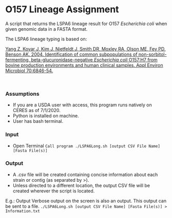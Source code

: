 # O157 Lineage Assignment
A script that returns the LSPA6 lineage result for O157 *Escherichia coli* when given genomic data in a FASTA format.

The LSPA6 lineage typing is based on: 

[Yang Z, Kovar J, Kim J, Nietfeldt J, Smith DR, Moxley RA, Olson ME, Fey PD, Benson AK. 2004. Identification of common subpopulations of non-sorbitol-fermenting, beta-glucuronidase-negative *Escherichia coli* O157:H7 from bovine production environments and human clinical samples. Appl Environ Microbiol 70:6846-54.](https://aem.asm.org/content/70/11/6846/article-info)

<br>

### Assumptions
* If you are a USDA user with access, this program runs natively on CERES as of 7/1/2020.
* Python is installed on machine.
* User has bash terminal.

### Input
* Open Terminal
```Call program ./LSPA6Long.sh [output CSV File Name] [Fasta File(s)]```

### Output
* A .csv file will be created containing concise information about each strain or contig (as separated by >).
* Unless directed to a different location, the output CSV file will be created wherever the script is located.

E.g.: Output
Verbose output on the screen is also an output. This output can be sent to a file. ```./LSPA6Long.sh [output CSV File Name] [Fasta File(s)] > Information.txt```
